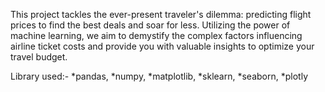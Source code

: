 This project tackles the ever-present traveler's dilemma: predicting flight prices to find the best deals and soar for less. 
Utilizing the power of machine learning, we aim to demystify the complex factors influencing airline ticket costs and provide you with valuable insights to optimize your travel budget.

Library used:-
*pandas,
*numpy,
*matplotlib,
*sklearn,
*seaborn,
*plotly
